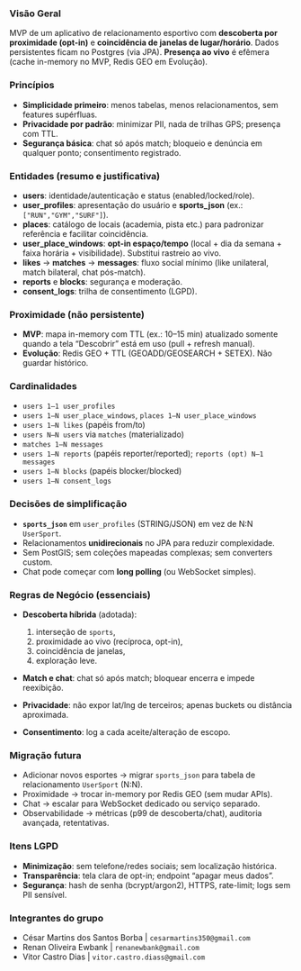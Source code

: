 ### Visão Geral

MVP de um aplicativo de relacionamento esportivo com **descoberta por proximidade (opt-in)** e **coincidência de janelas de lugar/horário**. Dados persistentes ficam no Postgres (via JPA). **Presença ao vivo** é efêmera (cache in-memory no MVP, Redis GEO em Evolução).

### Princípios

* **Simplicidade primeiro**: menos tabelas, menos relacionamentos, sem features supérfluas.
* **Privacidade por padrão**: minimizar PII, nada de trilhas GPS; presença com TTL.
* **Segurança básica**: chat só após match; bloqueio e denúncia em qualquer ponto; consentimento registrado.

### Entidades (resumo e justificativa)

* **users**: identidade/autenticação e status (enabled/locked/role).
* **user_profiles**: apresentação do usuário e **sports_json** (ex.: `["RUN","GYM","SURF"]`).
* **places**: catálogo de locais (academia, pista etc.) para padronizar referência e facilitar coincidência.
* **user_place_windows**: **opt-in espaço/tempo** (local + dia da semana + faixa horária + visibilidade). Substitui rastreio ao vivo.
* **likes** → **matches** → **messages**: fluxo social mínimo (like unilateral, match bilateral, chat pós-match).
* **reports** e **blocks**: segurança e moderação.
* **consent_logs**: trilha de consentimento (LGPD).

### Proximidade (não persistente)

* **MVP**: mapa in-memory com TTL (ex.: 10–15 min) atualizado somente quando a tela “Descobrir” está em uso (pull + refresh manual).
* **Evolução**: Redis GEO + TTL (GEOADD/GEOSEARCH + SETEX). Não guardar histórico.

### Cardinalidades

* `users 1–1 user_profiles`
* `users 1–N user_place_windows`, `places 1–N user_place_windows`
* `users 1–N likes` (papéis from/to)
* `users N–N users` via `matches` (materializado)
* `matches 1–N messages`
* `users 1–N reports` (papéis reporter/reported); `reports (opt) N–1 messages`
* `users 1–N blocks` (papéis blocker/blocked)
* `users 1–N consent_logs`

### Decisões de simplificação

* **`sports_json`** em `user_profiles` (STRING/JSON) em vez de N:N `UserSport`.
* Relacionamentos **unidirecionais** no JPA para reduzir complexidade.
* Sem PostGIS; sem coleções mapeadas complexas; sem converters custom.
* Chat pode começar com **long polling** (ou WebSocket simples).

### Regras de Negócio (essenciais)

* **Descoberta híbrida** (adotada):

  1. interseção de `sports`,
  2. proximidade ao vivo (recíproca, opt-in),
  3. coincidência de janelas,
  4. exploração leve.
* **Match e chat**: chat só após match; bloquear encerra e impede reexibição.
* **Privacidade**: não expor lat/lng de terceiros; apenas buckets ou distância aproximada.
* **Consentimento**: log a cada aceite/alteração de escopo.

### Migração futura

* Adicionar novos esportes → migrar `sports_json` para tabela de relacionamento `UserSport` (N:N).
* Proximidade → trocar in-memory por Redis GEO (sem mudar APIs).
* Chat → escalar para WebSocket dedicado ou serviço separado.
* Observabilidade → métricas (p99 de descoberta/chat), auditoria avançada, retentativas.

### Itens LGPD

* **Minimização**: sem telefone/redes sociais; sem localização histórica.
* **Transparência**: tela clara de opt-in; endpoint “apagar meus dados”.
* **Segurança**: hash de senha (bcrypt/argon2), HTTPS, rate-limit; logs sem PII sensível.

### Integrantes do grupo

* César Martins dos Santos Borba |   `cesarmartins350@gmail.com`
* Renan Oliveira Ewbank |   `renanewbank@gmail.com`
* Vitor Castro Dias |   `vitor.castro.diass@gmail.com`
